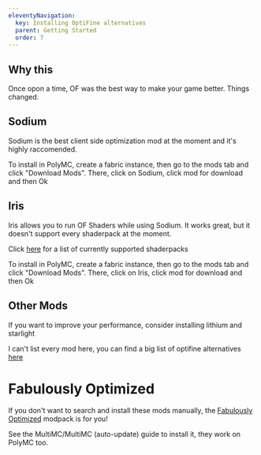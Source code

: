 ```yaml
---
eleventyNavigation:
  key: Installing OptiFine alternatives
  parent: Getting Started
  order: 7
---
```


## Why this

Once opon a time, OF was the best way to make your game better. Things changed.

## Sodium

Sodium is the best client side optimization mod at the moment and it's highly raccomended.

To install in PolyMC, create a fabric instance, then go to the mods tab and click "Download Mods". There, click on Sodium, click mod for download and then Ok

## Iris

Iris allows you to run OF Shaders while using Sodium. It works great, but it doesn't support every shaderpack at the moment.

Click [here](https://github.com/IrisShaders/Iris/blob/trunk/docs/supportedshaders.md) for a list of currently supported shaderpacks

To install in PolyMC, create a fabric instance, then go to the mods tab and click "Download Mods". There, click on Iris, click mod for download and then Ok

## Other Mods

If you want to improve your performance, consider installing lithium and starlight

I can't list every mod here, you can find a big list of optifine alternatives [here](https://lambdaurora.dev/optifine_alternatives/)

# Fabulously Optimized

If you don't want to search and install these mods manually, the [Fabulously Optimized](https://github.com/Fabulously-Optimized/fabulously-optimized) modpack is for you!

See the MultiMC/MultiMC (auto-update) guide to install it, they work on PolyMC too.
